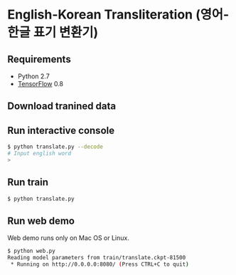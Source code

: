 # English-Korean Transliteration (영어-한글 표기 변환기)


## Requirements
- Python 2.7
- [TensorFlow](https://www.tensorflow.org/) 0.8

## Download tranined data


## Run interactive console
```bash
$ python translate.py --decode
# Input english word
> 
```
## Run train
```bash
$ python translate.py
```
## Run web demo
Web demo runs only on Mac OS or Linux.
```bash
$ python web.py
Reading model parameters from train/translate.ckpt-81500
 * Running on http://0.0.0.0:8080/ (Press CTRL+C to quit)
```
